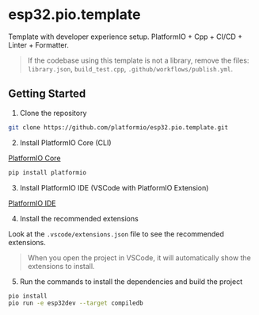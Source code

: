 # esp32.pio.template

Template with developer experience setup. PlatformIO + Cpp + CI/CD + Linter + Formatter.

> If the codebase using this template is not a library, remove the files: `library.json`, `build_test.cpp`, `.github/workflows/publish.yml`.

## Getting Started

1. Clone the repository

```bash
git clone https://github.com/platformio/esp32.pio.template.git
```

2. Install PlatformIO Core (CLI)

[PlatformIO Core](https://docs.platformio.org/en/latest/core/installation/index.html)

```bash
pip install platformio
```

3. Install PlatformIO IDE (VSCode with PlatformIO Extension)

[PlatformIO IDE](https://docs.platformio.org/en/latest/integration/ide/vscode.html)

4. Install the recommended extensions

Look at the `.vscode/extensions.json` file to see the recommended extensions.

> When you open the project in VSCode, it will automatically show the extensions to install.

5. Run the commands to install the dependencies and build the project

```bash
pio install
pio run -e esp32dev --target compiledb
```
